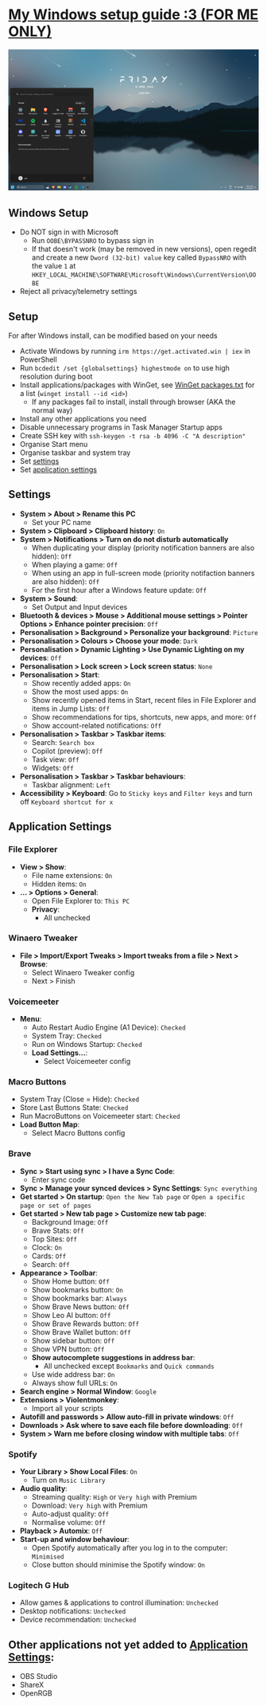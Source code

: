 # [My Windows setup guide :3 (FOR ME ONLY)](https://www.microsoft.com/software-download/windows11)

![Desktop Screenshot](Screenshot.png)

## Windows Setup
* Do NOT sign in with Microsoft
  * Run `OOBE\BYPASSNRO` to bypass sign in
  * If that doesn't work (may be removed in new versions), open regedit and create a new `Dword (32-bit) value` key called `BypassNRO` with the value `1` at `HKEY_LOCAL_MACHINE\SOFTWARE\Microsoft\Windows\CurrentVersion\OOBE`
* Reject all privacy/telemetry settings

## Setup
For after Windows install, can be modified based on your needs
* Activate Windows by running `irm https://get.activated.win | iex` in PowerShell
* Run `bcdedit /set {globalsettings} highestmode on` to use high resolution during boot
* Install applications/packages with WinGet, see [WinGet packages.txt](./WinGet%20packages.txt) for a list (`winget install --id <id>`)
  * If any packages fail to install, install through browser (AKA the normal way)
* Install any other applications you need
* Disable unnecessary programs in Task Manager Startup apps
* Create SSH key with `ssh-keygen -t rsa -b 4096 -C "A description"`
* Organise Start menu
* Organise taskbar and system tray
* Set [settings](#settings)
* Set [application settings](#application-settings)

## Settings
* **System > About > Rename this PC**
  * Set your PC name
* **System > Clipboard > Clipboard history**: `On`
* **System > Notifications > Turn on do not disturb automatically**
  * When duplicating your display (priority notification banners are also hidden): `Off`
  * When playing a game: `Off`
  * When using an app in full-screen mode (priority notifaction banners are also hidden): `Off`
  * For the first hour after a Windows feature update: `Off`
* **System > Sound**:
  * Set Output and Input devices
* **Bluetooth & devices > Mouse > Additional mouse settings > Pointer Options > Enhance pointer precision**: `Off`
* **Personalisation > Background > Personalize your background**: `Picture`
* **Personalisation > Colours > Choose your mode**: `Dark`
* **Personalisation > Dynamic Lighting > Use Dynamic Lighting on my devices**: `Off`
* **Personalisation > Lock screen > Lock screen status**: `None`
* **Personalisation > Start**:
  * Show recently added apps: `On`
  * Show the most used apps: `On`
  * Show recently opened items in Start, recent files in File Explorer and items in Jump Lists: `Off`
  * Show recommendations for tips, shortcuts, new apps, and more: `Off`
  * Show account-related notifications: `Off`
* **Personalisation > Taskbar > Taskbar items**:
  * Search: `Search box`
  * Copilot (preview): `Off`
  * Task view: `Off`
  * Widgets: `Off`
* **Personalisation > Taskbar > Taskbar behaviours**:
  * Taskbar alignment: `Left`
* **Accessibility > Keyboard**: Go to `Sticky keys` and `Filter keys` and turn off `Keyboard shortcut for x`

## Application Settings
### File Explorer
  * **View > Show**:
    * File name extensions: `On`
    * Hidden items: `On`
  * **... > Options > General**:
    * Open File Explorer to: `This PC`
    * **Privacy**:
      * All unchecked
### Winaero Tweaker
  * **File > Import/Export Tweaks > Import tweaks from a file > Next > Browse**:
    * Select Winaero Tweaker config
    * Next > Finish
### Voicemeeter
  * **Menu**:
    * Auto Restart Audio Engine (A1 Device): `Checked`
    * System Tray: `Checked`
    * Run on Windows Startup: `Checked`
    * **Load Settings...**:
      * Select Voicemeeter config
### Macro Buttons
  * System Tray (Close = Hide): `Checked`
  * Store Last Buttons State: `Checked`
  * Run MacroButtons on Voicemeeter start: `Checked`
  * **Load Button Map**:
    * Select Macro Buttons config
### Brave
  * **Sync > Start using sync > I have a Sync Code**:
    * Enter sync code
  * **Sync > Manage your synced devices > Sync Settings**: `Sync everything`
  * **Get started > On startup**: `Open the New Tab page` or `Open a specific page or set of pages`
  * **Get started > New tab page > Customize new tab page**:
    * Background Image: `Off`
    * Brave Stats: `Off`
    * Top Sites: `Off`
    * Clock: `On`
    * Cards: `Off`
    * Search: `Off`
  * **Appearance > Toolbar**:
    * Show Home button: `Off`
    * Show bookmarks button: `On`
    * Show bookmarks bar: `Always`
    * Show Brave News button: `Off`
    * Show Leo AI button: `Off`
    * Show Brave Rewards button: `Off`
    * Show Brave Wallet button: `Off`
    * Show sidebar button: `Off`
    * Show VPN button: `Off`
    * **Show autocomplete suggestions in address bar**:
      * All unchecked except `Bookmarks` and `Quick commands`
    * Use wide address bar: `On`
    * Always show full URLs: `On`
  * **Search engine > Normal Window**: `Google`
  * **Extensions > Violentmonkey**:
    * Import all your scripts
  * **Autofill and passwords > Allow auto-fill in private windows**: `Off`
  * **Downloads > Ask where to save each file before downloading**: `Off`
  * **System > Warn me before closing window with multiple tabs**: `Off`
### Spotify
  * **Your Library > Show Local Files**: `On`
    * Turn on `Music Library`
  * **Audio quality**:
    * Streaming quality: `High` or `Very high` with Premium
    * Download: `Very high` with Premium
    * Auto-adjust quality: `Off`
    * Normalise volume: `Off`
  * **Playback > Automix**: `Off`
  * **Start-up and window behaviour**:
    * Open Spotify automatically after you log in to the computer: `Minimised`
    * Close button should minimise the Spotify window: `On`
### Logitech G Hub
  * Allow games & applications to control illumination: `Unchecked`
  * Desktop notifications: `Unchecked`
  * Device recommendation: `Unchecked`

## Other applications not yet added to [Application Settings](#application-settings):
* OBS Studio
* ShareX
* OpenRGB